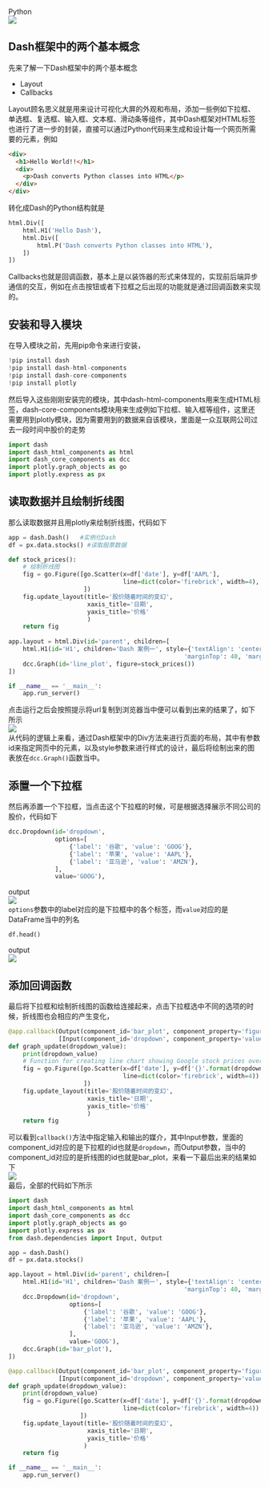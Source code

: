Python<br />![](./img/1662004260690-489b0fcc-a321-4074-8e21-391e62e678fa.png)
<a name="zFiNF"></a>
## Dash框架中的两个基本概念
先来了解一下Dash框架中的两个基本概念

- Layout
- Callbacks

Layout顾名思义就是用来设计可视化大屏的外观和布局，添加一些例如下拉框、单选框、复选框、输入框、文本框、滑动条等组件，其中Dash框架对HTML标签也进行了进一步的封装，直接可以通过Python代码来生成和设计每一个网页所需要的元素，例如
```html
<div>
  <h1>Hello World!!</h1>
  <div>
    <p>Dash converts Python classes into HTML</p>
  </div>
</div>
```
转化成Dash的Python结构就是
```python
html.Div([
    html.H1('Hello Dash'),
    html.Div([
        html.P('Dash converts Python classes into HTML'),
    ])
])
```
Callbacks也就是回调函数，基本上是以装饰器的形式来体现的，实现前后端异步通信的交互，例如在点击按钮或者下拉框之后出现的功能就是通过回调函数来实现的。
<a name="Emgex"></a>
## 安装和导入模块
在导入模块之前，先用pip命令来进行安装，
```python
!pip install dash   
!pip install dash-html-components
!pip install dash-core-components                           
!pip install plotly
```
然后导入这些刚刚安装完的模块，其中dash-html-components用来生成HTML标签，dash-core-components模块用来生成例如下拉框、输入框等组件，这里还需要用到plotly模块，因为需要用到的数据来自该模块，里面是一众互联网公司过去一段时间中股价的走势
```python
import dash
import dash_html_components as html
import dash_core_components as dcc
import plotly.graph_objects as go
import plotly.express as px
```
<a name="mlqZF"></a>
## 读取数据并且绘制折线图
那么读取数据并且用plotly来绘制折线图，代码如下
```python
app = dash.Dash()   #实例化Dash
df = px.data.stocks() #读取股票数据 

def stock_prices():
    # 绘制折线图
    fig = go.Figure([go.Scatter(x=df['date'], y=df['AAPL'],
                                line=dict(color='firebrick', width=4), name='Apple')
                     ])
    fig.update_layout(title='股价随着时间的变幻',
                      xaxis_title='日期',
                      yaxis_title='价格'
                      )
    return fig
    
app.layout = html.Div(id='parent', children=[
    html.H1(id='H1', children='Dash 案例一', style={'textAlign': 'center',
                                                 'marginTop': 40, 'marginBottom': 40}),
    dcc.Graph(id='line_plot', figure=stock_prices())
])

if __name__ == '__main__':
    app.run_server()
```
点击运行之后会按照提示将url复制到浏览器当中便可以看到出来的结果了，如下所示<br />![](./img/1662004260597-d7be9a1a-f074-4bc0-bc2b-f08d56f98c9d.png)<br />从代码的逻辑上来看，通过Dash框架中的Div方法来进行页面的布局，其中有参数id来指定网页中的元素，以及style参数来进行样式的设计，最后将绘制出来的图表放在`dcc.Graph()`函数当中。
<a name="yvhSd"></a>
## 添置一个下拉框
然后再添置一个下拉框，当点击这个下拉框的时候，可是根据选择展示不同公司的股价，代码如下
```python
dcc.Dropdown(id='dropdown',
             options=[
                 {'label': '谷歌', 'value': 'GOOG'},
                 {'label': '苹果', 'value': 'AAPL'},
                 {'label': '亚马逊', 'value': 'AMZN'},
             ],
             value='GOOG'),
```
output<br />![](./img/1662004260713-8406ba7c-5a70-4074-9254-88bd1d93e269.png)<br />`options`参数中的label对应的是下拉框中的各个标签，而`value`对应的是DataFrame当中的列名
```python
df.head()
```
output<br />![](./img/1662004260651-67d959c1-1bb1-49da-bee7-79147c5bbfac.png)
<a name="Avwhc"></a>
## 添加回调函数
最后将下拉框和绘制折线图的函数给连接起来，点击下拉框选中不同的选项的时候，折线图也会相应的产生变化，
```python
@app.callback(Output(component_id='bar_plot', component_property='figure'),
              [Input(component_id='dropdown', component_property='value')])
def graph_update(dropdown_value):
    print(dropdown_value)
    # Function for creating line chart showing Google stock prices over time
    fig = go.Figure([go.Scatter(x=df['date'], y=df['{}'.format(dropdown_value)],
                                line=dict(color='firebrick', width=4))
                     ])
    fig.update_layout(title='股价随着时间的变幻',
                      xaxis_title='日期',
                      yaxis_title='价格'
                      )
    return fig
```
可以看到`callback()`方法中指定输入和输出的媒介，其中Input参数，里面的component_id对应的是下拉框的id也就是`dropdown`，而Output参数，当中的component_id对应的是折线图的id也就是bar_plot，来看一下最后出来的结果如下<br />![](./img/1662004260626-cda8c554-9595-4cab-b27f-cfea431679cc.gif)<br />最后，全部的代码如下所示
```python
import dash
import dash_html_components as html
import dash_core_components as dcc
import plotly.graph_objects as go
import plotly.express as px
from dash.dependencies import Input, Output

app = dash.Dash()  
df = px.data.stocks()  

app.layout = html.Div(id='parent', children=[
    html.H1(id='H1', children='Dash 案例一', style={'textAlign': 'center',
                                                 'marginTop': 40, 'marginBottom': 40}),
    dcc.Dropdown(id='dropdown',
                 options=[
                     {'label': '谷歌', 'value': 'GOOG'},
                     {'label': '苹果', 'value': 'AAPL'},
                     {'label': '亚马逊', 'value': 'AMZN'},
                 ],
                 value='GOOG'),
    dcc.Graph(id='bar_plot'),
])

@app.callback(Output(component_id='bar_plot', component_property='figure'),
              [Input(component_id='dropdown', component_property='value')])
def graph_update(dropdown_value):
    print(dropdown_value)
    fig = go.Figure([go.Scatter(x=df['date'], y=df['{}'.format(dropdown_value)],
                                line=dict(color='firebrick', width=4))
                    ])
    fig.update_layout(title='股价随着时间的变幻',
                      xaxis_title='日期',
                      yaxis_title='价格'
                     )
    return fig

if __name__ == '__main__':
    app.run_server()
```
